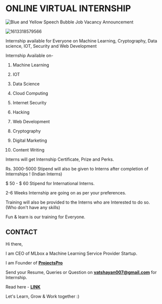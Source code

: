 # ONLINE VIRTUAL INTERNSHIP
![Blue and Yellow Speech Bubble Job Vacancy Announcement](https://user-images.githubusercontent.com/28294942/125484822-b0d2a136-e32a-497f-839a-19325a6af334.jpg)

![1613318579566](https://user-images.githubusercontent.com/28294942/107912871-5443e000-6f85-11eb-976c-9c0c990327c6.jpg)

Internship available for Everyone on Machine Learning, Cryptography, Data science, IOT, Security and Web Development

Internship Available on-

1. Machine Learning

2. IOT

3. Data Science

4. Cloud Computing

5. Internet Security

6. Hacking

7. Web Development

8. Cryptography

9. Digital Marketing 

10. Content Writing 

Interns will get Internship Certificate, Prize and Perks.

Rs. 3000-5000 Stipend will also be given to Interns after completion of Internships ! (Indian Interns)

$ 50 - $ 60 Stipend for International Interns.

2-6 Weeks Internship are going on as per your preferences.

Training will also be provided to the Interns who are Interested to do so. (Who don't have any skills)

Fun & learn is our training for Everyone.

## CONTACT

Hi there, 

I am CEO of MLbox a Machine Learning Service Provider Startup. 

I am Founder of **[ProjectsPro](https://projectspro.in/)** 

Send your Resume, Queries or Question on **vatshayan007@gmail.com** for Internship.

Read here - **[LINK](https://college-projects-help.blogspot.com/p/internship.html)**

Let's Learn, Grow & Work together :) 
